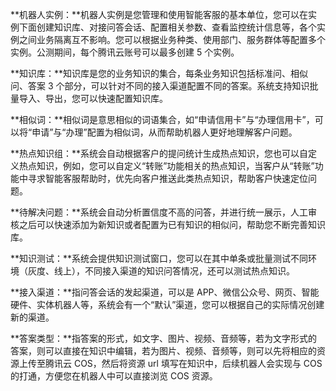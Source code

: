 **机器人实例：**机器人实例是您管理和使用智能客服的基本单位，您可以在实例下面创建知识库、对接问答会话、配置相关参数、查看监控统计信息等，各个实例之间业务隔离互不影响。您可以根据业务种类、使用部门、服务群体等配置多个实例。公测期间，每个腾讯云账号可以最多创建 5 个实例。

**知识库：**知识库是您的业务知识的集合，每条业务知识包括标准问、相似问、答案 3 个部分，可以针对不同的接入渠道配置不同的答案。系统支持知识批量导入、导出，您可以快速配置知识库。

**相似词：**相似词是意思相似的词语集合，如“申请信用卡”与“办理信用卡”，可以将“申请”与“办理”配置为相似词，从而帮助机器人更好地理解客户问题。

**热点知识组：**系统会自动根据客户的提问统计生成热点知识，您也可以自定义热点知识，例如，您可以自定义“转账”功能相关的热点知识，当客户从“转账”功能中寻求智能客服帮助时，优先向客户推送此类热点知识，帮助客户快速定位问题。

**待解决问题：**系统会自动分析置信度不高的问答，并进行统一展示，人工审核之后可以快速添加为新知识或者配置为已有知识的相似问，帮助您不断完善知识库。

**知识测试：**系统会提供知识测试窗口，您可以在其中单条或批量测试不同环境（灰度、线上），不同接入渠道的知识问答情况，还可以测试热点知识。

**接入渠道：**指问答会话的发起渠道，可以是 APP、微信公众号、网页、智能硬件、实体机器人等，系统会有一个“默认”渠道，您可以根据自己的实际情况创建新的渠道。

**答案类型：**指答案的形式，如文字、图片、视频、音频等，若为文字形式的答案，则可以直接在知识中编辑，若为图片、视频、音频等，则可以先将相应的资源上传至腾讯云 COS，然后将资源 url 填写在知识中，后续机器人会实现与 COS 的打通，方便您在机器人中可以直接浏览 COS 资源。
